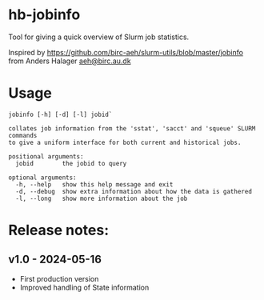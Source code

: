 # hb-jobinfo
Tool for giving a quick overview of Slurm job statistics.

Inspired by https://github.com/birc-aeh/slurm-utils/blob/master/jobinfo
from Anders Halager  <aeh@birc.au.dk>

# Usage

```
jobinfo [-h] [-d] [-l] jobid`

collates job information from the 'sstat', 'sacct' and 'squeue' SLURM commands
to give a uniform interface for both current and historical jobs.

positional arguments:
  jobid        the jobid to query

optional arguments:
  -h, --help   show this help message and exit
  -d, --debug  show extra information about how the data is gathered
  -l, --long   show more information about the job
```

# Release notes:

## v1.0 - 2024-05-16

* First production version
* Improved handling of State information
